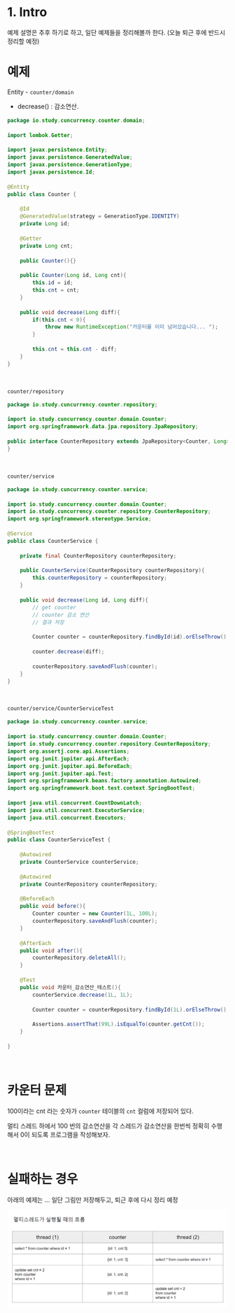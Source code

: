 # 1. Intro

예제 설명은 추후 하기로 하고, 일단 예제들을 정리해볼까 한다. (오늘 퇴근 후에 반드시 정리할 예정)



# 예제

Entity - `counter/domain`

- decrease() : 감소연산.

```java
package io.study.cuncurrency.counter.domain;

import lombok.Getter;

import javax.persistence.Entity;
import javax.persistence.GeneratedValue;
import javax.persistence.GenerationType;
import javax.persistence.Id;

@Entity
public class Counter {

    @Id
    @GeneratedValue(strategy = GenerationType.IDENTITY)
    private Long id;

    @Getter
    private Long cnt;

    public Counter(){}

    public Counter(Long id, Long cnt){
        this.id = id;
        this.cnt = cnt;
    }

    public void decrease(Long diff){
        if(this.cnt < 0){
            throw new RuntimeException("카운터를 이미 넘어섰습니다... ");
        }

        this.cnt = this.cnt - diff;
    }
}
```

<br>

`counter/repository`

```java
package io.study.cuncurrency.counter.repository;

import io.study.cuncurrency.counter.domain.Counter;
import org.springframework.data.jpa.repository.JpaRepository;

public interface CounterRepository extends JpaRepository<Counter, Long> {
}

```

<br>

`counter/service`

```java
package io.study.cuncurrency.counter.service;

import io.study.cuncurrency.counter.domain.Counter;
import io.study.cuncurrency.counter.repository.CounterRepository;
import org.springframework.stereotype.Service;

@Service
public class CounterService {

    private final CounterRepository counterRepository;

    public CounterService(CounterRepository counterRepository){
        this.counterRepository = counterRepository;
    }

    public void decrease(Long id, Long diff){
        // get counter
        // counter 감소 연산
        // 결과 저장

        Counter counter = counterRepository.findById(id).orElseThrow();

        counter.decrease(diff);

        counterRepository.saveAndFlush(counter);
    }
}
```

<br>

`counter/service/CounterServiceTest`

```java
package io.study.cuncurrency.counter.service;

import io.study.cuncurrency.counter.domain.Counter;
import io.study.cuncurrency.counter.repository.CounterRepository;
import org.assertj.core.api.Assertions;
import org.junit.jupiter.api.AfterEach;
import org.junit.jupiter.api.BeforeEach;
import org.junit.jupiter.api.Test;
import org.springframework.beans.factory.annotation.Autowired;
import org.springframework.boot.test.context.SpringBootTest;

import java.util.concurrent.CountDownLatch;
import java.util.concurrent.ExecutorService;
import java.util.concurrent.Executors;

@SpringBootTest
public class CounterServiceTest {

    @Autowired
    private CounterService counterService;

    @Autowired
    private CounterRepository counterRepository;

    @BeforeEach
    public void before(){
        Counter counter = new Counter(1L, 100L);
        counterRepository.saveAndFlush(counter);
    }

    @AfterEach
    public void after(){
        counterRepository.deleteAll();
    }

    @Test
    public void 카운터_감소연산_테스트(){
        counterService.decrease(1L, 1L);

        Counter counter = counterRepository.findById(1L).orElseThrow();

        Assertions.assertThat(99L).isEqualTo(counter.getCnt());
    }

}
```

<br>

# 카운터 문제

100이라는 cnt 라는 숫자가 `counter` 테이블의 `cnt` 컬럼에 저장되어 있다. 

멀티 스레드 하에서 100 번의 감소연산을 각 스레드가 감소연산을 한번씩 정확히 수행해서 0이 되도록 프로그램을 작성해보자.

<br>

# 실패하는 경우

아래의 예제는 ... 일단 그림만 저장해두고, 퇴근 후에 다시 정리 예정

![](./img/1-INTRO/1.png)



















